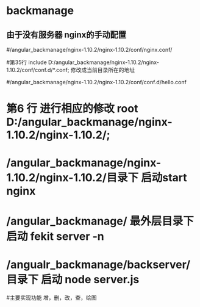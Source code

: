 # backmanage
##  由于没有服务器 nginx的手动配置  ##

#/angular_backmanage/nginx-1.10.2/nginx-1.10.2/conf/nginx.conf/ 

#第35行 include  D:/angular_backmanage/nginx-1.10.2/nginx-1.10.2/conf/conf.d/*.conf;  修改成当前目录所在的地址


#/angular_backmanage/nginx-1.10.2/nginx-1.10.2/conf/conf.d/hello.conf
#  第6 行 进行相应的修改  root  D:/angular_backmanage/nginx-1.10.2/nginx-1.10.2/;



# /angular_backmanage/nginx-1.10.2/nginx-1.10.2/目录下    启动start nginx   
# /angular_backmanage/ 最外层目录下        启动 fekit server -n
# /angualr_backmanage/backserver/ 目录下   启动 node server.js


#主要实现功能  增，删，改，查，绘图
